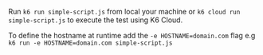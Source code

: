 Run `k6 run simple-script.js` from local your machine or `k6 cloud run simple-script.js` to execute the test using K6 Cloud.

To define the hostname at runtime add the `-e HOSTNAME=domain.com` flag e.g `k6 run -e HOSTNAME=domain.com simple-script.js`

